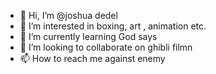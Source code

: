 - 👋 Hi, I’m @joshua dedel
- 👀 I’m interested in boxing, art , animation etc.
- 🌱 I’m currently learning God says
- 💞️ I’m looking to collaborate on ghibli filmn
- 📫 How to reach me against enemy

<!---
dedel31/dedel31 is a ✨ special ✨ repository because its `README.md` (this file) appears on your GitHub profile.
You can click the Preview link to take a look at your changes.
--->

